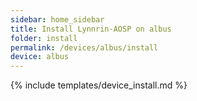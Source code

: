 ```yaml
---
sidebar: home_sidebar
title: Install Lynnrin-AOSP on albus
folder: install
permalink: /devices/albus/install
device: albus
---
```

{% include templates/device_install.md %}
